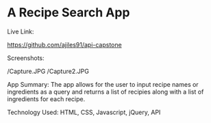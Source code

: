 # A Recipe Search App

Live Link:

<https://github.com/ajiles91/api-capstone>

Screenshots:

/Capture.JPG
/Capture2.JPG

App Summary:
The app allows for the user to input recipe names or ingredients as a query and returns a list of recipies along with a list of ingredients for each recipe.

Technology Used:
HTML, CSS, Javascript, jQuery, API